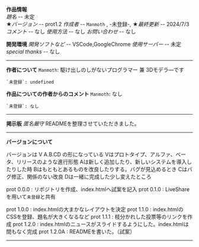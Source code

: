 **作品情報**  
    *題名* -- 未定  
    ★*バージョン* -- prot1.2
    *作成者* -- `Manmoth` , -未登録-,
    ★*最終更新* -- 2024/7/3
    *コメント* -- なし
    *使用方法* -- なし
    *お問い合わせ* -- なし


**開発環境**
    *開発ソフトなど* -- VSCode,GoogleChrome
    *使用サーバー* -- 未定
    *special thanks* -- なし

***

**作者について**
    `Manmoth`: 駆け出しのしがないプログラマー 兼 3Dモデラ―です
    
    `未登録`: undefined

**作品についての作者からのコメント**
    `Manmoth`: なし

    `未登録`: なし

***

**掲示板** _匿名厳守_
READMEを整理させていただきました。<M>

***

**バージョンについて**

バージョンは V A.B.CD の形になっている
Vはプロトタイプ、アルファ、ベータ、リリースのような進行形態
Aは新しく追加したり、新しいシステムを導入したりした時
Bはもともとあるものを改良したりする。バグが見込めるとき
Cはバグ修正、関係のない改良
Dは一緒に完成した少し変えたところ

prot 0.0.0 : リポジトリを作成、index.htmlへ試案を記入
prot 0.1.0 : LiveShareを用いて`未登録`と共有

prot 1.0.0 : index.htmlの大まかなレイアウトを決定
prot 1.1.0 : index.htmlのCSSを登録、題名が大きくなるなど
prot 1.1.1 : 枝分かれした投票等のリンクを作成
prot 1.2.0 : index.htmlのニュースがスライドするようにした。index.htmlは間もなく完成
prot 1.2.0A : READMEを書いた。（試案）

***
